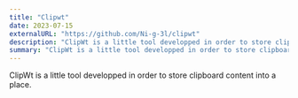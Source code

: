 ```yaml
---
title: "Clipwt"
date: 2023-07-15
externalURL: "https://github.com/Ni-g-3l/clipwt"
description: "ClipWt is a little tool developped in order to store clipboard content into a place."
summary: "ClipWt is a little tool developped in order to store clipboard content into a place."
---
```


ClipWt is a little tool developped in order to store clipboard content into a place.
